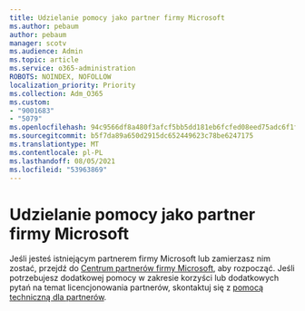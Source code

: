 ```yaml
---
title: Udzielanie pomocy jako partner firmy Microsoft
ms.author: pebaum
author: pebaum
manager: scotv
ms.audience: Admin
ms.topic: article
ms.service: o365-administration
ROBOTS: NOINDEX, NOFOLLOW
localization_priority: Priority
ms.collection: Adm_O365
ms.custom:
- "9001683"
- "5079"
ms.openlocfilehash: 94c9566df8a480f3afcf5bb5dd181eb6fcfed08eed75adc6f1f06c9df26c4cf8
ms.sourcegitcommit: b5f7da89a650d2915dc652449623c78be6247175
ms.translationtype: MT
ms.contentlocale: pl-PL
ms.lasthandoff: 08/05/2021
ms.locfileid: "53963869"
---
```

# <a name="help-as-a-microsoft-partner"></a>Udzielanie pomocy jako partner firmy Microsoft

Jeśli jesteś istniejącym partnerem firmy Microsoft lub zamierzasz nim zostać, przejdź do [Centrum partnerów firmy Microsoft](https://support.microsoft.com/help/4499930/partner-center-overview), aby rozpocząć. Jeśli potrzebujesz dodatkowej pomocy w zakresie korzyści lub dodatkowych pytań na temat licencjonowania partnerów, skontaktuj się z [pomocą techniczną dla partnerów](https://aka.ms/partnersupport).
